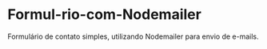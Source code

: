 # Formul-rio-com-Nodemailer
Formulário de contato simples, utilizando Nodemailer para envio de e-mails.

